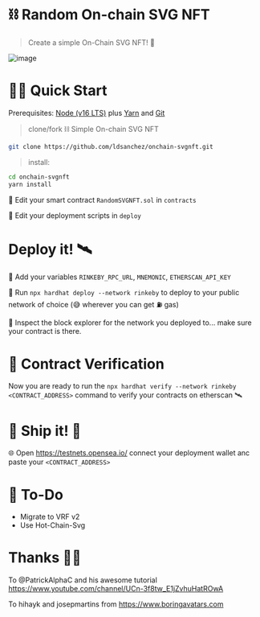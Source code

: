 # ⛓️ Random On-chain SVG NFT

> Create a simple On-Chain SVG NFT! 🚀

![image](https://user-images.githubusercontent.com/5996795/165186611-b66f6c60-5e8b-41df-8900-d7863d59c611.png)

# 🏄‍♂️ Quick Start

Prerequisites: [Node (v16 LTS)](https://nodejs.org/en/download/) plus [Yarn](https://classic.yarnpkg.com/en/docs/install/) and [Git](https://git-scm.com/downloads)

> clone/fork ⛓️ Simple On-chain SVG NFT

```bash
git clone https://github.com/ldsanchez/onchain-svgnft.git
```

> install:

```bash
cd onchain-svgnft
yarn install
```

🔏 Edit your smart contract `RandomSVGNFT.sol` in `contracts`

💼 Edit your deployment scripts in `deploy`

# Deploy it! 🛰

🔏 Add your variables `RINKEBY_RPC_URL`, `MNEMONIC`, `ETHERSCAN_API_KEY`

🚀 Run `npx hardhat deploy --network rinkeby` to deploy to your public network of choice (😅 wherever you can get ⛽️ gas)

🔬 Inspect the block explorer for the network you deployed to... make sure your contract is there.

# 📜 Contract Verification

Now you are ready to run the `npx hardhat verify --network rinkeby <CONTRACT_ADDRESS>` command to verify your contracts on etherscan 🛰

# 🚢 Ship it! 🚁

🌐 Open https://testnets.opensea.io/ connect your deployment wallet anc paste your `<CONTRACT_ADDRESS>`

# 📝 To-Do

- Migrate to VRF v2
- Use Hot-Chain-Svg

# Thanks 👏🏻

To @PatrickAlphaC and his awesome tutorial https://www.youtube.com/channel/UCn-3f8tw_E1jZvhuHatROwA

To hihayk and josepmartins from https://www.boringavatars.com
